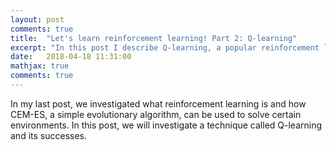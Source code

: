 ```yaml
---
layout: post
comments: true
title:  "Let's learn reinforcement learning! Part 2: Q-learning"
excerpt: "In this post I describe Q-learning, a popular reinforcement learning algorithm, and how it can be used to "
date:   2018-04-18 11:31:00
mathjax: true
comments: true
---
```


In my last post, we investigated what reinforcement learning is and how CEM-ES, a simple evolutionary algorithm, can be used to solve certain environments. In this post, we will investigate a technique called Q-learning and its successes.


